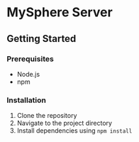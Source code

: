 # MySphere Server

## Getting Started

### Prerequisites

- Node.js
- npm

### Installation

1. Clone the repository
2. Navigate to the project directory
3. Install dependencies using `npm install`